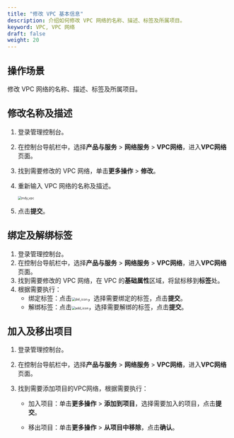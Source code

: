 ```yaml
---
title: "修改 VPC 基本信息"
description: 介绍如何修改 VPC 网络的名称、描述、标签及所属项目。
keyword: VPC, VPC 网络
draft: false
weight: 20
---
```


## 操作场景

修改 VPC 网络的名称、描述、标签及所属项目。

## 修改名称及描述

1. 登录管理控制台。

2. 在控制台导航栏中，选择**产品与服务** > **网络服务** > **VPC网络**，进入**VPC网络**页面。

3. 找到需要修改的 VPC 网络，单击**更多操作** > **修改**。

4. 重新输入 VPC 网络的名称及描述。

   <img src="/network/vpc/_images/501020_mdy_vpc.png" alt="mdy_vpc" style="zoom:50%;" />

5. 点击**提交**。

## 绑定及解绑标签

1. 登录管理控制台。
2. 在控制台导航栏中，选择**产品与服务** > **网络服务** > **VPC网络**，进入**VPC网络**页面。
3. 找到需要修改的 VPC 网络，在 VPC 的**基础属性**区域，将鼠标移到**标签**处。
4. 根据需要执行：
   - 绑定标签：点击<img src="/network/vpc/_images/501020_del_icon.png" alt="del_icon" style="zoom:50%;" />，选择需要绑定的标签，点击**提交**。
   - 解绑标签：点击<img src="/network/vpc/_images/501020_add_icon.png" alt="add_icon" style="zoom:50%;" />，选择需要解绑的标签，点击**提交**。

## 加入及移出项目

1. 登录管理控制台。

2. 在控制台导航栏中，选择**产品与服务** > **网络服务** > **VPC网络**，进入**VPC网络**页面。

3. 找到需要添加项目的VPC网络，根据需要执行：

   - 加入项目：单击**更多操作** > **添加到项目**，选择需要加入的项目，点击**提交**。

   - 移出项目：单击**更多操作** > **从项目中移除**，点击**确认**。

